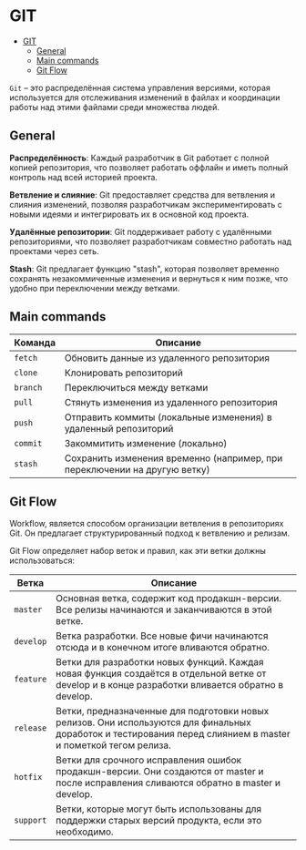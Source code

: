# GIT

<!-- TOC -->
* [GIT](#git)
  * [General](#general)
  * [Main commands](#main-commands)
  * [Git Flow](#git-flow)
<!-- TOC -->

`Git` – это распределённая система управления версиями, которая используется для отслеживания изменений в файлах и
координации работы над этими файлами среди множества людей.

## General

**Распределённость**: Каждый разработчик в Git работает с полной копией репозитория, что позволяет работать оффлайн и
иметь полный контроль над всей историей проекта.

**Ветвление и слияние**: Git предоставляет средства для ветвления и слияния изменений, позволяя разработчикам
экспериментировать с новыми идеями и интегрировать их в основной код проекта.

**Удалённые репозитории**: Git поддерживает работу с удалёнными репозиториями, что позволяет разработчикам совместно
работать над проектами через сеть.

**Stash**: Git предлагает функцию "stash", которая позволяет временно сохранять незакоммиченные изменения и вернуться к
ним позже, что удобно при переключении между ветками.

## Main commands

| Команда  | Описание                                                                  |
|----------|---------------------------------------------------------------------------|
| `fetch`  | Обновить данные из удаленного репозитория                                 |
| `clone`  | Клонировать репозиторий                                                   |
| `branch` | Переключиться между ветками                                               |
| `pull`   | Стянуть изменения из удаленного репозитория                               |
| `push`   | Отправить коммиты (локальные изменения) в удаленный репозиторий           |
| `commit` | Закоммитить изменение (локально)                                          |
| `stash`  | Сохранить изменения временно (например, при переключении на другую ветку) |

## Git Flow

Workflow, является способом организации ветвления в репозиториях Git. Он предлагает структурированный подход к ветвлению
и релизам.

Git Flow определяет набор веток и правил, как эти ветки должны использоваться:

| Ветка     | Описание                                                                                                                                                      |
|-----------|---------------------------------------------------------------------------------------------------------------------------------------------------------------|
| `master`  | Основная ветка, содержит код продакшн-версии. Все релизы начинаются и заканчиваются в этой ветке.                                                             |
| `develop` | Ветка разработки. Все новые фичи начинаются отсюда и в конечном итоге вливаются обратно.                                                                      |
| `feature` | Ветки для разработки новых функций. Каждая новая функция создаётся в отдельной ветке от develop и в конце разработки вливается обратно в develop.             |
| `release` | Ветки, предназначенные для подготовки новых релизов. Они используются для финальных доработок и тестирования перед слиянием в master и пометкой тегом релиза. |
| `hotfix`  | Ветки для срочного исправления ошибок продакшн-версии. Они создаются от master и после исправления сливаются обратно в master и develop.                      |
| `support` | Ветки, которые могут быть использованы для поддержки старых версий продукта, если это необходимо.                                                             |